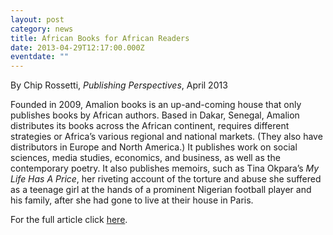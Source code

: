 ```yaml
---
layout: post
category: news
title: African Books for African Readers
date: 2013-04-29T12:17:00.000Z
eventdate: ""
---
```

By Chip Rossetti, *Publishing Perspectives*, April 2013

Founded in 2009, Amalion books is an up-and-coming house that only publishes books by African authors. Based in Dakar, Senegal, Amalion distributes its books across the African continent, requires different strategies or Africa’s various regional and national markets. (They also have distributors in Europe and North America.) It publishes work on social sciences, media studies, economics, and business, as well as the contemporary poetry. It also publishes memoirs, such as Tina Okpara’s *My Life Has A Price*, her riveting account of the torture and abuse she suffered as a teenage girl at the hands of a prominent Nigerian football player and his family, after she had gone to live at their house in Paris.

For the full article click [here](https://publishingperspectives.com/2013/04/african-books-for-african-readers/).